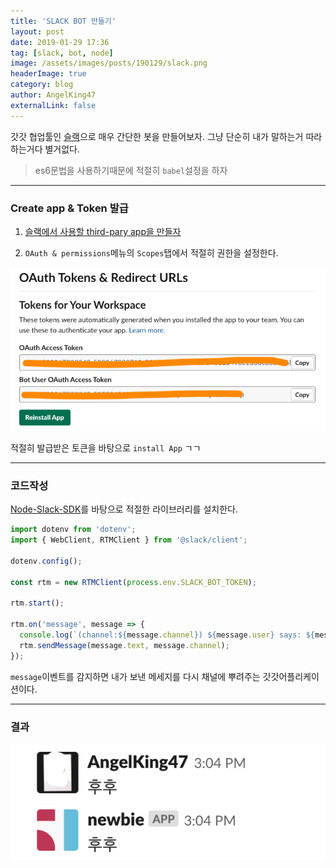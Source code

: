```yaml
---
title: 'SLACK BOT 만들기'
layout: post
date: 2019-01-29 17:36
tag: [slack, bot, node]
image: /assets/images/posts/190129/slack.png
headerImage: true
category: blog
author: AngelKing47
externalLink: false
---
```


갓갓 협업툴인 [슬랙](https://slack.com)으로 매우 간단한 봇을 만들어보자. 그냥 단순히 내가 말하는거 따라하는거다 별거없다.

> es6문법을 사용하기때문에 적절히 `babel`설정을 하자

---

### Create app & Token 발급

1. [슬랙에서 사용할 third-pary app을 만들자](https://api.slack.com/)

2. `OAuth & permissions`메뉴의 `Scopes`탭에서 적절히 권한을 설정한다.

![토큰](../assets/images/posts/190129/token.png)

적절히 발급받은 토큰을 바탕으로 `install App` ㄱㄱ

---

### 코드작성

[Node-Slack-SDK](https://slackapi.github.io/node-slack-sdk/)를 바탕으로 적절한 라이브러리를 설치한다.

```javascript
import dotenv from 'dotenv';
import { WebClient, RTMClient } from '@slack/client';

dotenv.config();

const rtm = new RTMClient(process.env.SLACK_BOT_TOKEN);

rtm.start();

rtm.on('message', message => {
  console.log(`(channel:${message.channel}) ${message.user} says: ${message.text}`);
  rtm.sendMessage(message.text, message.channel);
});
```

`message`이벤트를 감지하면 내가 보낸 메세지를 다시 채널에 뿌려주는 갓갓어플리케이션이다.

---

### 결과

![결과](../assets/images/posts/190129/result.png)
